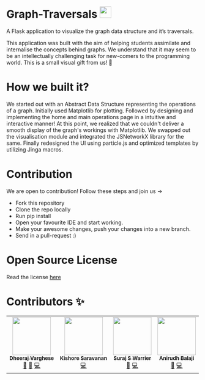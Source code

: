 # Graph-Traversals <img src="https://github.com/ColdCoffee21/Graph-Traversals/blob/master/static/favicon.ico" alt="" width="30" height="30">
A Flask application to visualize the graph data structure and it’s traversals.

This application was built with the aim of helping students assimilate and internalise the concepts behind graphs. We understand that it may seem to be an intellectually challenging task for new-comers to the programming world. This is a small visual gift from us! :gift:

# How we built it?

We started out with an Abstract Data Structure representing the operations of a graph. Initially used Matplotlib for plotting. Followed by designing and implementing the home and main operations page in a intuitive and interactive manner! At this point, we realized that we couldn't deliver a smooth display of the graph's workings with Matplotlib. We swapped out the visualisation module and integrated the JSNetworkX library for the same. Finally redesigned the UI using particle.js and optimized templates by utilizing Jinga macros. 

# Contribution

We are open to contribution! Follow these steps and join us ->

- Fork this repository
- Clone the repo locally
- Run pip install
- Open your favourite IDE and start working.
- Make your awesome changes, push your changes into a new branch.
- Send in a pull-request :)

# Open Source License

Read the license [here](https://github.com/ColdCoffee21/Graph-Traversals/blob/master/LICENSE)

# Contributors :sparkles:

<table>
  <tr>
    <td align="center"><a href="https://github.com/ColdCoffee21"><img src="https://avatars0.githubusercontent.com/u/45462088?v=4" width="100px;" alt=""/><br /><sub><b>Dheeraj Varghese</b></sub></a><br /><a href="" title="Documentation">📖</a> <a href="" title="Design">🎨</a> <a href="" title="Code">💻</a></td>
    <td align="center"><a href="https://github.com/kishoresara"><img src="https://avatars.githubusercontent.com/u/44198447?v=4" width="100px;" alt=""/><br /><sub><b>Kishore Saravanan</b></sub></a><br /><a href="" title="Code">💻</a></td>
    <td align="center"><a href="https://github.com/SurajWarrier"><img src="https://avatars.githubusercontent.com/u/54532227?v=4" width="100px;" alt=""/><br /><sub><b>Suraj S Warrier</b></sub></a><br /><a href="" title="Design">🎨</a> <a href="" title="Code">💻</a></td>
    <td align="center"><a href="https://github.com/AnirudhBalaji"><img src="https://avatars.githubusercontent.com/u/81805817?v=4" width="100px;" alt=""/><br /><sub><b>Anirudh Balaji</b></sub></a><br /><a href="" title="Design">🎨</a> <a href="" title="Code">💻</a></td>
  </tr>
</table>
  
  
